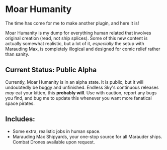 # Moar Humanity

The time has come for me to make another plugin, and here it is!

Moar Humanity is my dump for everything human related that involves original creation (read, not ship splices). Some of this new content is actually somewhat realistic, but a lot of it, _especially_ the setup with Marauding Max, is completely illogical and designed for comic relief rather than sanity.

## Current Status: Public Alpha

Currently, Moar Humanity is in an alpha state. It is public, but it will undoubtedly be buggy and unfinished. Endless Sky's continuous releases _may_ eat your kitten, this __probably will__. Use with caution, report any bugs you find, and bug me to update this whenever you want more fanatical space pirates.

## Includes:

- Some extra, realistic jobs in human space.
- Marauding Max Shipyards, your one-stop source for all Marauder ships. Combat Drones available upon request.
